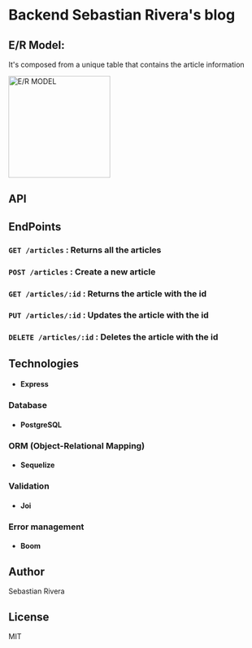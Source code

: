 # Backend Sebastian Rivera's blog

## E/R Model:
It's composed from a unique table that contains the article information

<img src="https://i.ibb.co/RDJ6Nt3/image.png" alt="E/R MODEL" style="width: 200px;">

## API
## EndPoints
### `GET /articles` : Returns all the articles

### `POST /articles` : Create a new article

### `GET /articles/:id` : Returns the article with the id

### `PUT /articles/:id` : Updates the article with the id

### `DELETE /articles/:id` : Deletes the article with the id

## Technologies
- #### Express

### Database
- #### PostgreSQL

### ORM (Object-Relational Mapping)
- #### Sequelize

### Validation
- #### Joi

### Error management
- #### Boom

## Author
Sebastian Rivera

## License
MIT
